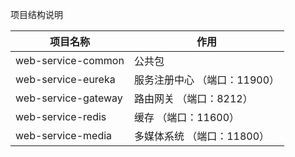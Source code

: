 项目结构说明

|项目名称| 作用
| --- | --- 
| web-service-common |公共包                       
| web-service-eureka |服务注册中心                    （端口：11900）
| web-service-gateway|路由网关                       （端口：8212）
| web-service-redis     |缓存                        （端口：11600）
| web-service-media|多媒体系统                   （端口：11800）


